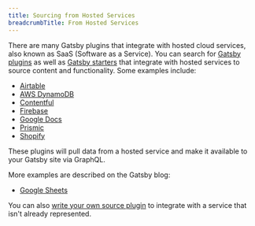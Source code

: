 ```yaml
---
title: Sourcing from Hosted Services
breadcrumbTitle: From Hosted Services
---
```


There are many Gatsby plugins that integrate with hosted cloud services, also known as SaaS (Software as a Service). You can search for [Gatsby plugins](/plugins/) as well as [Gatsby starters](/starters/) that integrate with hosted services to source content and functionality. Some examples include:

- [Airtable](/packages/gatsby-source-airtable)
- [AWS DynamoDB](/packages/gatsby-source-dynamodb)
- [Contentful](/packages/gatsby-source-contentful/)
- [Firebase](/packages/gatsby-source-firebase)
- [Google Docs](/packages/gatsby-source-google-docs)
- [Prismic](/packages/gatsby-source-prismic-graphql)
- [Shopify](/packages/gatsby-source-shopify)

These plugins will pull data from a hosted service and make it available to your Gatsby site via GraphQL.

More examples are described on the Gatsby blog:

- [Google Sheets](/blog/2019-07-23-google-sheets-gatsby-acroyoga-video-explorer/)

You can also [write your own source plugin](/docs/creating-a-source-plugin/) to integrate with a service that isn't already represented.
